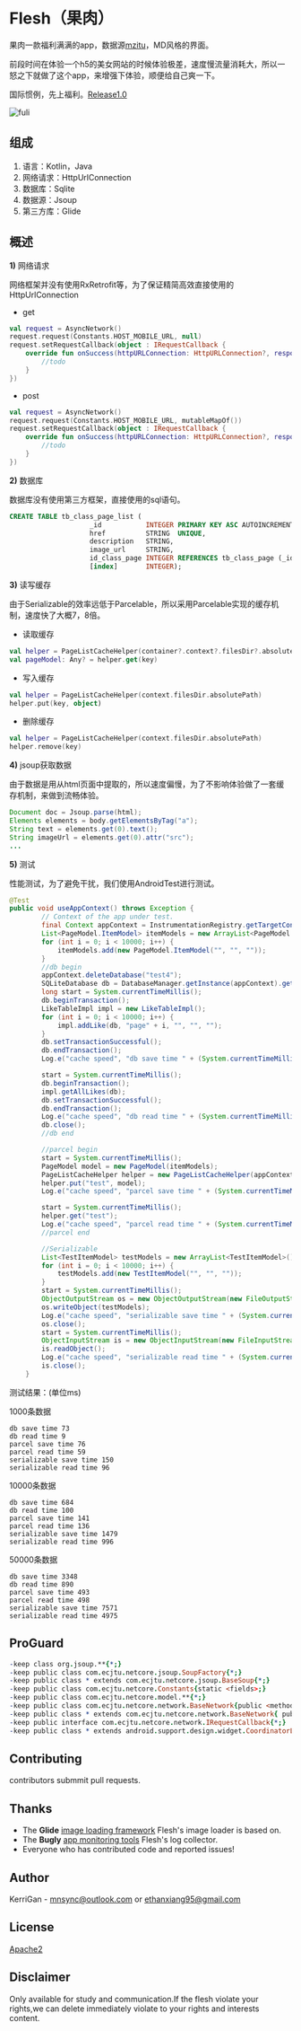 # Flesh（果肉）

果肉一款福利满满的app，数据源[mzitu][3]，MD风格的界面。

前段时间在体验一个h5的美女网站的时候体验极差，速度慢流量消耗大，所以一怒之下就做了这个app，来增强下体验，顺便给自己爽一下。

国际惯例，先上福利。[Release1.0](https://github.com/Kerr1Gan/Flesh/releases/download/170929/flesh-release.apk)

![fuli](art/fuli.gif)

组成
--------
1. 语言：Kotlin，Java
2. 网络请求：HttpUrlConnection
3. 数据库：Sqlite
4. 数据源：Jsoup
5. 第三方库：Glide

概述
--------
**1)** 网络请求

网络框架并没有使用RxRetrofit等，为了保证精简高效直接使用的HttpUrlConnection
+ get 
```kotlin
val request = AsyncNetwork()
request.request(Constants.HOST_MOBILE_URL, null)
request.setRequestCallback(object : IRequestCallback {
    override fun onSuccess(httpURLConnection: HttpURLConnection?, response: String) {
        //todo
    }
})
```
+ post
```kotlin
val request = AsyncNetwork()
request.request(Constants.HOST_MOBILE_URL, mutableMapOf())
request.setRequestCallback(object : IRequestCallback {
    override fun onSuccess(httpURLConnection: HttpURLConnection?, response: String) {
        //todo
    }
})
```
**2)** 数据库

数据库没有使用第三方框架，直接使用的sql语句。
```sql
CREATE TABLE tb_class_page_list ( 
                    _id           INTEGER PRIMARY KEY ASC AUTOINCREMENT,
                    href          STRING  UNIQUE,
                    description   STRING,
                    image_url     STRING,
                    id_class_page INTEGER REFERENCES tb_class_page (_id) ON DELETE CASCADE ON UPDATE CASCADE,
                    [index]       INTEGER);
```
**3)** 读写缓存

由于Serializable的效率远低于Parcelable，所以采用Parcelable实现的缓存机制，速度快了大概7，8倍。
+ 读取缓存
```kotlin
val helper = PageListCacheHelper(container?.context?.filesDir?.absolutePath)
val pageModel: Any? = helper.get(key)
```
+ 写入缓存
```kotlin
val helper = PageListCacheHelper(context.filesDir.absolutePath)
helper.put(key, object)
```
+ 删除缓存
```kotlin
val helper = PageListCacheHelper(context.filesDir.absolutePath)
helper.remove(key)
```
**4)** jsoup获取数据

由于数据是用从html页面中提取的，所以速度偏慢，为了不影响体验做了一套缓存机制，来做到流畅体验。
```java
Document doc = Jsoup.parse(html);
Elements elements = body.getElementsByTag("a");
String text = elements.get(0).text();
String imageUrl = elements.get(0).attr("src");
...
```
**5)** 测试

性能测试，为了避免干扰，我们使用AndroidTest进行测试。
```java
@Test
public void useAppContext() throws Exception {
        // Context of the app under test.
        final Context appContext = InstrumentationRegistry.getTargetContext();
        List<PageModel.ItemModel> itemModels = new ArrayList<PageModel.ItemModel>();
        for (int i = 0; i < 10000; i++) {
            itemModels.add(new PageModel.ItemModel("", "", ""));
        }
        //db begin
        appContext.deleteDatabase("test4");
        SQLiteDatabase db = DatabaseManager.getInstance(appContext).getHelper(appContext, "test4").getWritableDatabase();
        long start = System.currentTimeMillis();
        db.beginTransaction();
        LikeTableImpl impl = new LikeTableImpl();
        for (int i = 0; i < 10000; i++) {
            impl.addLike(db, "page" + i, "", "", "");
        }
        db.setTransactionSuccessful();
        db.endTransaction();
        Log.e("cache speed", "db save time " + (System.currentTimeMillis() - start));

        start = System.currentTimeMillis();
        db.beginTransaction();
        impl.getAllLikes(db);
        db.setTransactionSuccessful();
        db.endTransaction();
        Log.e("cache speed", "db read time " + (System.currentTimeMillis() - start));
        db.close();
        //db end

        //parcel begin
        start = System.currentTimeMillis();
        PageModel model = new PageModel(itemModels);
        PageListCacheHelper helper = new PageListCacheHelper(appContext.getCacheDir().getAbsolutePath());
        helper.put("test", model);
        Log.e("cache speed", "parcel save time " + (System.currentTimeMillis() - start));

        start = System.currentTimeMillis();
        helper.get("test");
        Log.e("cache speed", "parcel read time " + (System.currentTimeMillis() - start));
        //parcel end

        //Serializable
        List<TestItemModel> testModels = new ArrayList<TestItemModel>();
        for (int i = 0; i < 10000; i++) {
            testModels.add(new TestItemModel("", "", ""));
        }
        start = System.currentTimeMillis();
        ObjectOutputStream os = new ObjectOutputStream(new FileOutputStream(new File(appContext.getCacheDir().getAbsolutePath(), "serializable")));
        os.writeObject(testModels);
        Log.e("cache speed", "serializable save time " + (System.currentTimeMillis() - start));
        os.close();
        start = System.currentTimeMillis();
        ObjectInputStream is = new ObjectInputStream(new FileInputStream(new File(appContext.getCacheDir().getAbsolutePath(), "serializable")));
        is.readObject();
        Log.e("cache speed", "serializable read time " + (System.currentTimeMillis() - start));
        is.close();
    }
```
测试结果：(单位ms)

1000条数据
```
db save time 73
db read time 9
parcel save time 76
parcel read time 59
serializable save time 150
serializable read time 96
```
10000条数据
```
db save time 684
db read time 100
parcel save time 141
parcel read time 136
serializable save time 1479
serializable read time 996
```
50000条数据
```
db save time 3348
db read time 890
parcel save time 493
parcel read time 498
serializable save time 7571
serializable read time 4975
```

ProGuard
--------
```pro
-keep class org.jsoup.**{*;}
-keep public class com.ecjtu.netcore.jsoup.SoupFactory{*;}
-keep public class * extends com.ecjtu.netcore.jsoup.BaseSoup{*;}
-keep public class com.ecjtu.netcore.Constants{static <fields>;}
-keep public class com.ecjtu.netcore.model.**{*;}
-keep public class com.ecjtu.netcore.network.BaseNetwork{public <methods>;}
-keep public class * extends com.ecjtu.netcore.network.BaseNetwork{ public <methods>; }
-keep public interface com.ecjtu.netcore.network.IRequestCallback{*;}
-keep public class * extends android.support.design.widget.CoordinatorLayout$Behavior{*;}
```

Contributing
------------
contributors submmit pull requests.

Thanks
------
* The **Glide** [image loading framework][1] Flesh's image loader is based on.
* The **Bugly** [app monitoring tools][2] Flesh's log collector.
* Everyone who has contributed code and reported issues!

Author
------
KerriGan - mnsync@outlook.com or ethanxiang95@gmail.com

License
-------
[Apache2][4]

Disclaimer
---------
Only available for study and communication.If the flesh violate your rights,we can delete immediately violate to your rights and interests content.

[1]: https://github.com/bumptech/glide
[2]: https://bugly.qq.com/v2/
[3]: http://www.mzitu.com
[4]: https://github.com/Kerr1Gan/Flesh/blob/master/LICENSE
